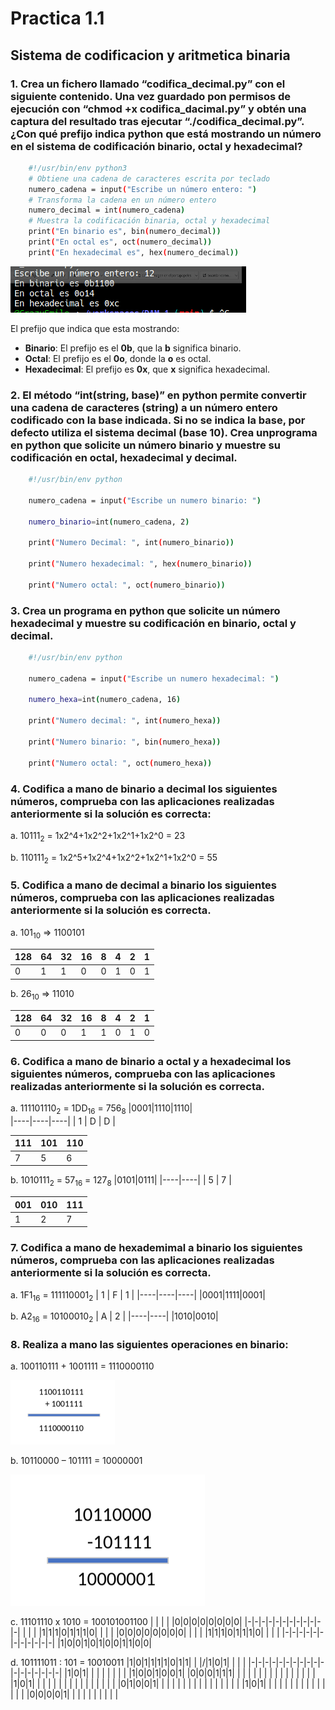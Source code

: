 # Practica 1.1

## Sistema de codificacion y aritmetica binaria

### 1. Crea un fichero llamado “codifica_decimal.py” con el siguiente contenido. Una vez guardado pon permisos de ejecución con “chmod +x codifica_dacimal.py” y obtén una captura del resultado tras ejecutar “./codifica_decimal.py”. ¿Con qué prefijo indica python que está mostrando un número en el sistema de codificación binario, octal y hexadecimal?

```sh 
    #!/usr/bin/env python3
    # Obtiene una cadena de caracteres escrita por teclado
    numero_cadena = input("Escribe un número entero: ")
    # Transforma la cadena en un número entero
    numero_decimal = int(numero_cadena)
    # Muestra la codificación binaria, octal y hexadecimal
    print("En binario es", bin(numero_decimal))
    print("En octal es", oct(numero_decimal))
    print("En hexadecimal es", hex(numero_decimal))
```
![1º captura](Imagenes/Screenshot_20230921_115345.png)

El prefijo que indica que esta mostrando:
- **Binario**: El prefijo es el **0b**, que la **b** significa binario. 
- **Octal**: El prefijo es el **0o**, donde la **o** es octal.
- **Hexadecimal**: El prefijo es **0x**, que **x** significa hexadecimal.

### 2. El método “int(string, base)” en python permite convertir una cadena de caracteres (string) a un número entero codificado con la base indicada. Si no se indica la base, por defecto utiliza el sistema decimal (base 10). Crea unprograma en python que solicite un número binario y muestre su codificación en octal, hexadecimal y decimal.

```sh
    #!/usr/bin/env python

    numero_cadena = input("Escribe un numero binario: ")

    numero_binario=int(numero_cadena, 2)
    
    print("Numero Decimal: ", int(numero_binario))

    print("Numero hexadecimal: ", hex(numero_binario))

    print("Numero octal: ", oct(numero_binario))
```

### 3. Crea un programa en python que solicite un número hexadecimal y muestre su codificación en binario, octal y decimal.

```sh
    #!/usr/bin/env python

    numero_cadena = input("Escribe un numero hexadecimal: ")

    numero_hexa=int(numero_cadena, 16)
    
    print("Numero decimal: ", int(numero_hexa))

    print("Numero binario: ", bin(numero_hexa))

    print("Numero octal: ", oct(numero_hexa))
```

### 4. Codifica a mano de binario a decimal los siguientes números, comprueba con las aplicaciones realizadas anteriormente si la solución es correcta:

a. 10111<sub>2</sub> = 1x2^4+1x2^2+1x2^1+1x2^0 = 23

b. 110111<sub>2</sub> = 1x2^5+1x2^4+1x2^2+1x2^1+1x2^0 = 55

### 5. Codifica a mano de decimal a binario los siguientes números, comprueba con las aplicaciones realizadas anteriormente si la solución es correcta.

a. 101<sub>10</sub> => 1100101

|128|64|32|16|8|4|2|1|
|---|--|--|--|-|-|-|-|
| 0 | 1| 1| 0|0|1|0|1|

b. 26<sub>10</sub> => 11010

|128|64|32|16|8|4|2|1|
|---|--|--|--|-|-|-|-|
| 0 | 0| 0| 1|1|0|1|0|

### 6. Codifica a mano de binario a octal y a hexadecimal los siguientes números, comprueba con las aplicaciones realizadas anteriormente si la solución es correcta.

a. 111101110<sub>2</sub> = 1DD<sub>16</sub> = 756<sub>8</sub>
|0001|1110|1110|  
|----|----|----|
| 1  |  D | D  |

|111|101|110|
|---|---|---|
| 7 | 5 | 6 |

b. 1010111<sub>2</sub> = 57<sub>16</sub> = 127<sub>8</sub>
|0101|0111|
|----|----|
|  5 |  7 |

|001|010|111|
|---|---|---|
| 1 | 2 | 7 |

### 7. Codifica a mano de hexademimal a binario los siguientes números, comprueba con las aplicaciones realizadas anteriormente si la solución es correcta.

a. 1F1<sub>16</sub> = 111110001<sub>2</sub>
| 1  | F  |  1 |
|----|----|----|
|0001|1111|0001|

b. A2<sub>16</sub> = 10100010<sub>2</sub>
| A  | 2  |
|----|----|
|1010|0010| 

### 8. Realiza a mano las siguientes operaciones en binario:

a. 100110111 + 1001111 = 1110000110

![suma](Imagenes/SUMA.png)

b. 10110000 – 101111 = 10000001

![resta](Imagenes/resta.png)

c. 11101110 x 1010 = 100101001100
| | | | |0|0|0|0|0|0|0|0|
|-|-|-|-|-|-|-|-|-|-|-|-| 
| | | |1|1|1|0|1|1|1|0| |
| | |0|0|0|0|0|0|0|0| | |
| |1|1|1|0|1|1|1|0| | | |
|-|-|-|-|-|-|-|-|-|-|-|-| 
|1|0|0|1|0|1|0|0|1|1|0|0|

d. 101111011 : 101 = 10010011
|1|0|1|1|1|1|0|1|1| | |/|1|0|1| | | |
|-|-|-|-|-|-|-|-|-|-|-|-|-|-|-|-|-|-|
|1|0|1| | | | | | | | |1|0|0|1|0|0|1|
|0|0|0|1|1|1| | | | | | | | | | | | |
| | | |1|0|1| | | | | | | | | | | | |
| | | |0|1|0|0|1| | | | | | | | | | |
| | | | | |1|0|1| | | | | | | | | | |
| | | | |0|0|0|0|1| | | | | | | | | |

